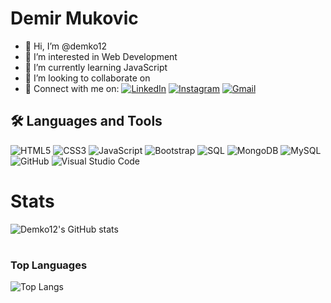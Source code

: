 # Demir Mukovic
- 👋 Hi, I’m @demko12
- 👀 I’m interested in Web Development
- 🌱 I’m currently learning JavaScript
- 💞️ I’m looking to collaborate on 
- 🔗 Connect with me on:
[![LinkedIn](https://img.shields.io/badge/LinkedIn-DemirMukovic-blue)](https://www.linkedin.com/in/demir-mukovic-40a616254/)
[![Instagram](https://img.shields.io/badge/Instagram-DemirMukovic-purple)](https://www.instagram.com/__dem1r/)
[![Gmail](https://img.shields.io/badge/Gmail-DemirMukovic-red)](mailto:mukovicdemir37@gmail.com)

## 🛠️ Languages and Tools
![HTML5](https://img.shields.io/badge/-HTML5-E34F26?logo=html5&logoColor=white)
![CSS3](https://img.shields.io/badge/-CSS3-1572B6?logo=css3&logoColor=white)
![JavaScript](https://img.shields.io/badge/-JavaScript-F7DF1E?logo=javascript&logoColor=black)
![Bootstrap](https://img.shields.io/badge/-Bootstrap-7952B3?logo=bootstrap&logoColor=white)
![SQL](https://img.shields.io/badge/-SQL-4479A1?logo=postgresql&logoColor=white)
![MongoDB](https://img.shields.io/badge/-MongoDB-47A248?logo=mongodb&logoColor=white)
![MySQL](https://img.shields.io/badge/-MySQL-4479A1?logo=mysql&logoColor=white)
![GitHub](https://img.shields.io/badge/-GitHub-181717?logo=github&logoColor=white)
![Visual Studio Code](https://img.shields.io/badge/-VS%20Code-007ACC?logo=visual-studio-code&logoColor=white)

# Stats
![Demko12's GitHub stats](https://github-readme-stats.vercel.app/api?username=demko12&show_icons=true&theme_transparent)

#
### Top Languages
 ![Top Langs](https://github-readme-stats.vercel.app/api/top-langs/?username=demko12&layout=compact)



<!---
demko12/demko12 is a ✨ special ✨ repository because its `README.md` (this file) appears on your GitHub profile.
You can click the Preview link to take a look at your changes.
--->
